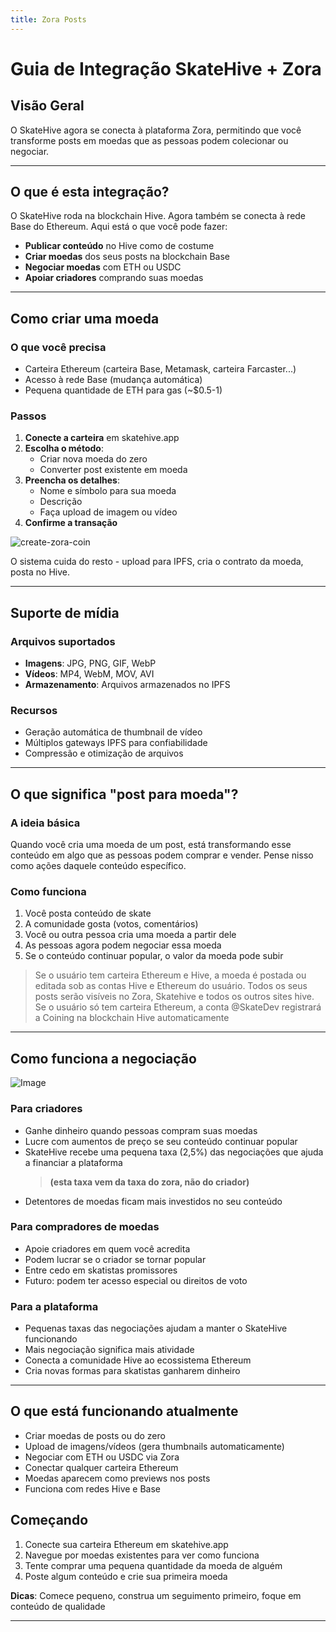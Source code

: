 ```yaml
---
title: Zora Posts
---
```


# Guia de Integração SkateHive + Zora

## Visão Geral

O SkateHive agora se conecta à plataforma Zora, permitindo que você transforme posts em moedas que as pessoas podem colecionar ou negociar.

---

## O que é esta integração?

O SkateHive roda na blockchain Hive. Agora também se conecta à rede Base do Ethereum. Aqui está o que você pode fazer:

- **Publicar conteúdo** no Hive como de costume
- **Criar moedas** dos seus posts na blockchain Base
- **Negociar moedas** com ETH ou USDC
- **Apoiar criadores** comprando suas moedas

---

## Como criar uma moeda

### O que você precisa

- Carteira Ethereum (carteira Base, Metamask, carteira Farcaster...)
- Acesso à rede Base (mudança automática)
- Pequena quantidade de ETH para gas (~$0.5-1)

### Passos

1. **Conecte a carteira** em skatehive.app
2. **Escolha o método**:
   - Criar nova moeda do zero
   - Converter post existente em moeda
3. **Preencha os detalhes**:
   - Nome e símbolo para sua moeda
   - Descrição
   - Faça upload de imagem ou vídeo
4. **Confirme a transação**

![create-zora-coin](https://ipfs.skatehive.app/ipfs/QmUW2uCjYFE5VsfsW7qM8CpDdF2Nfvwv8P2ZmVmuUgtUb9)

O sistema cuida do resto - upload para IPFS, cria o contrato da moeda, posta no Hive.

---

## Suporte de mídia

### Arquivos suportados

- **Imagens**: JPG, PNG, GIF, WebP
- **Vídeos**: MP4, WebM, MOV, AVI
- **Armazenamento**: Arquivos armazenados no IPFS

### Recursos

- Geração automática de thumbnail de vídeo
- Múltiplos gateways IPFS para confiabilidade
- Compressão e otimização de arquivos

---

## O que significa "post para moeda"?

### A ideia básica

Quando você cria uma moeda de um post, está transformando esse conteúdo em algo que as pessoas podem comprar e vender. Pense nisso como ações daquele conteúdo específico.

### Como funciona

1. Você posta conteúdo de skate
2. A comunidade gosta (votos, comentários)
3. Você ou outra pessoa cria uma moeda a partir dele
4. As pessoas agora podem negociar essa moeda
5. Se o conteúdo continuar popular, o valor da moeda pode subir

> Se o usuário tem carteira Ethereum e Hive, a moeda é postada ou editada sob as contas Hive e Ethereum do usuário. Todos os seus posts serão visíveis no Zora, Skatehive e todos os outros sites hive. Se o usuário só tem carteira Ethereum, a conta @SkateDev registrará a Coining na blockchain Hive automaticamente

---

## Como funciona a negociação

![Image](https://ipfs.skatehive.app/ipfs/Qmdx5Z1nuP9XgiBqvTiPGGPUmQujthuns52AiEkE3UDogQ)

### Para criadores

- Ganhe dinheiro quando pessoas compram suas moedas
- Lucre com aumentos de preço se seu conteúdo continuar popular
- SkateHive recebe uma pequena taxa (2,5%) das negociações que ajuda a financiar a plataforma
  > **(esta taxa vem da taxa do zora, não do criador)**
- Detentores de moedas ficam mais investidos no seu conteúdo

### Para compradores de moedas

- Apoie criadores em quem você acredita
- Podem lucrar se o criador se tornar popular
- Entre cedo em skatistas promissores
- Futuro: podem ter acesso especial ou direitos de voto

### Para a plataforma

- Pequenas taxas das negociações ajudam a manter o SkateHive funcionando
- Mais negociação significa mais atividade
- Conecta a comunidade Hive ao ecossistema Ethereum
- Cria novas formas para skatistas ganharem dinheiro

---

## O que está funcionando atualmente

- Criar moedas de posts ou do zero
- Upload de imagens/vídeos (gera thumbnails automaticamente)
- Negociar com ETH ou USDC via Zora
- Conectar qualquer carteira Ethereum
- Moedas aparecem como previews nos posts
- Funciona com redes Hive e Base

## Começando

1. Conecte sua carteira Ethereum em skatehive.app
2. Navegue por moedas existentes para ver como funciona
3. Tente comprar uma pequena quantidade da moeda de alguém
4. Poste algum conteúdo e crie sua primeira moeda

**Dicas**: Comece pequeno, construa um seguimento primeiro, foque em conteúdo de qualidade

---
